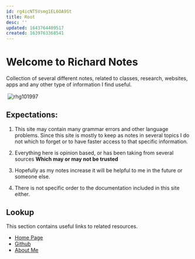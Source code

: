 ```yaml
---
id: rg4icNT5Vsmg1EL6OA9St
title: Root
desc: ''
updated: 1643764409517
created: 1639763368541
---
```

# Welcome to Richard Notes

Collection of several different notes, related to classes, research, websites, apps and any other type of information I find useful.

<p>&nbsp;<img align="center" src="https://github-readme-stats.vercel.app/api?username=rhg101997&show_icons=true&theme=github_dark" alt="rhg101997" /></p>

## Expectations:

1. This site may contain many grammar errors and other language problems. Since this site is mostly to keep as notes in several topics I do not which to forget or to have faster access to that specific information.

2. Everything here is opinion based, or has been taking from several sources **Which may or may not be trusted**

3. Hopefully as my notes increase it will be helpful to me in the future or someone else. 

4. There is not specific order to the documentation included in this site either.



## Lookup

This section contains useful links to related resources.

- [Home Page](https://www.richardhg.com/)
- [Github](https://https://github.com/RHG101997)
- [About Me](https://tools.richardhg.com/about/)
